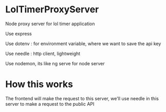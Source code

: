 # LolTimerProxyServer
Node proxy server for lol timer application

Use express

Use dotenv : for environment variable, where we want to save the api key

Use needle : http client, lightweight

Use nodemon, its like ng serve for node server

# How this works

The frontend will make the request to this server, we'll use needle in this server to make a request to the public API